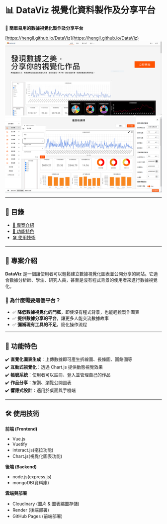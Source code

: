 # 📊 DataViz 視覺化資料製作及分享平台

🔗 **簡單易用的數據視覺化製作及分享平台**

[https://hengll.github.io/DataViz](https://hengll.github.io/DataViz)
![demo](./read_me_img/demo.PNG)
![demo2](./read_me_img/demo2.PNG)

---

## **📌 目錄**

- [📖 專案介紹](#專案介紹)
- [🚀 功能特色](#功能特色)
- [🛠️ 使用技術](#使用技術)

---

## **📖 專案介紹**

**DataViz** 是一個讓使用者可以輕鬆建立數據視覺化圖表並公開分享的網站。它適合數據分析師、學生、研究人員，甚至是沒有程式背景的使用者來進行數據視覺化。

### **🤔 為什麼需要這個平台？**

- ✅ **降低數據視覺化的門檻**，即使沒有程式背景，也能輕鬆製作圖表
- ✅ **提供數據分享的平台**，讓更多人能交流數據故事
- ✅ **彌補現有工具的不足**，簡化操作流程

---

## **🚀 功能特色**

✔️ **直覺化圖表生成**：上傳數據即可產生折線圖、長條圖、圓餅圖等  
✔️ **互動式視覺化**：透過 Chart.js 提供動態視覺效果  
✔️ **帳號系統**：使用者可以註冊、登入並管理自己的作品  
✔️ **作品分享**：按讚、瀏覽公開圖表  
✔️ **響應式設計**：適用於桌面與手機端

---

## **🛠️ 使用技術**

**前端 (Frontend)**

- Vue.js
- Vuetify
- interact.js(拖拉功能)
- Chart.js(視覺化圖表功能)

**後端 (Backend)**

- node.js(express.js)
- mongoDB(資料庫)

**雲端與部署**

- Cloudinary (圖片 & 圖表縮圖存儲)
- Render (後端部署)
- GitHub Pages (前端部署)
